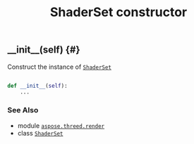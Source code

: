 ﻿---
title: ShaderSet constructor
second_title: Aspose.3D for Python via .NET API References
description: 
type: docs
weight: 10
url: /python-net/aspose.threed.render/shaderset/__init__/
is_root: false
---

## \_\_init\_\_(self) {#}

Construct the instance of [`ShaderSet`](/3d/python-net/aspose.threed.render/shaderset)



```python

def __init__(self):
    ...
```





### See Also
* module [`aspose.threed.render`](../../)
* class [`ShaderSet`](/3d/python-net/aspose.threed.render/shaderset)

